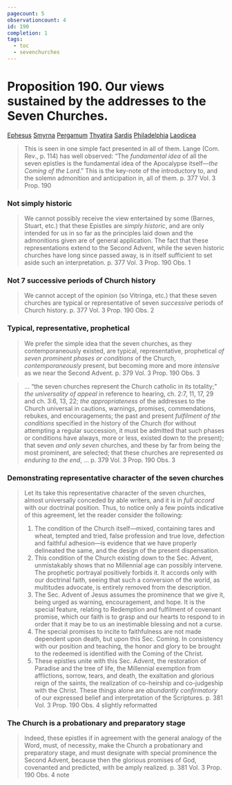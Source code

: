 ```yaml
---
pagecount: 5
observationcount: 4
id: 190
completion: 1
tags:
  - toc
  - sevenchurches
---
```

# Proposition 190. Our views sustained by the addresses to the Seven Churches.

[Ephesus](Ephesus.md) [Smyrna](Smyrna.md) [Pergamum](Pergamum.md) [Thyatira](Thyatira.md) [Sardis](Sardis.md) [Philadelphia](Philadelphia.md) [Laodicea](Laodicea.md)

>This is seen in one simple fact presented in all of them. Lange (Com. Rev., p. 114) has well observed: “The *fundamental idea* of all the seven epistles is the fundamental idea of the Apocalypse itself—*the Coming of the Lord*.” This is the key-note of the introductory to, and the solemn admonition and anticipation in, all of them.
>p. 377 Vol. 3 Prop. 190
### Not simply historic
>We cannot possibly receive the view entertained by some (Barnes, Stuart, etc.) that these Epistles are *simply historic*, and are only intended for us in so far as the principles laid down and the admonitions given are of general application. The fact that these representations extend to the Second Advent, while the seven historic churches have long since passed away, is in itself sufficient to set aside such an interpretation.
>p. 377 Vol. 3 Prop. 190 Obs. 1
### Not 7 successive periods of Church history
>We cannot accept of the opinion (so Vitringa, etc.) that these seven churches are typical or representative of seven *successive* periods of Church history.
>p. 377 Vol. 3 Prop. 190 Obs. 2
### Typical, representative, prophetical
>We prefer the simple idea that the seven churches, as they contemporaneously existed, are typical, representative, prophetical *of seven prominent phases or conditions* of the Church, *contemporaneously* present, but becoming more and more *intensive* as we near the Second Advent.
>p. 379 Vol. 3 Prop. 190 Obs. 3

>... “the seven churches represent the Church catholic in its totality;" *the universality of appeal* in reference to hearing, ch. 2:7, 11, 17, 29 and ch. 3:6, 13, 22; *the appropriateness* of the addresses to the Church universal in cautions, warnings, promises, commendations, rebukes, and encouragements; the past and present *fulfilment of the conditions* specified in the history of the Church (for without attempting a regular succession, it must be admitted that such phases or conditions have always, more or less, existed down to the present); that seven *and only seven* churches, and these by far from being the most prominent, are selected; that these churches are represented *as enduring to the end*, ...
>p. 379 Vol. 3 Prop. 190 Obs. 3
### Demonstrating representative character of the seven churches
>Let its take this representative character of the seven churches, almost universally conceded by able writers, and it is in *full accord* with our doctrinal position. Thus, to notice only a few points indicative of this agreement, let the reader consider the following: 
>1. The condition of the Church itself—mixed, containing tares and wheat, tempted and tried, false profession and true love, defection and faithful adhesion—is evidence that we have properly delineated the same, and the design of the present dispensation. 
>2. This condition of the Church existing down to the Sec. Advent, unmistakably shows that no Millennial age can possibly intervene. The prophetic portrayal positively forbids it. It accords only with our doctrinal faith, seeing that such a conversion of the world, as multitudes advocate, is entirely removed from the description. 
>3. The Sec. Advent of Jesus assumes the prominence that we give it, being urged as warning, encouragement, and hope. It is the special feature, relating to Redemption and fulfilment of covenant promise, which our faith is to grasp and our hearts to respond to in order that it may be to us an inestimable blessing and not a curse. 
>4. The special promises to incite to faithfulness are not made dependent upon death, but upon this Sec. Coming. In consistency with our position and teaching, the honor and glory to be brought to the redeemed is identified with the Coming of the Christ. 
>5. These epistles unite with this Sec. Advent, the restoration of Paradise and the tree of life, the Millennial exemption from afflictions, sorrow, tears, and death, the exaltation and glorious reign of the saints, the realization of co-heirship and co-judgeship with the Christ. These things alone are *abundantly confirmatory* of our expressed belief and interpretation of the Scriptures.
>p. 381 Vol. 3 Prop. 190 Obs. 4 slightly reformatted

### The Church is a probationary and preparatory stage
>Indeed, these epistles if in agreement with the general analogy of the Word, must, of necessity, make the Church a probationary and preparatory stage, and must designate with special prominence the Second Advent, because then the glorious promises of God, covenanted and predicted, with be amply realized.
>p. 381 Vol. 3 Prop. 190 Obs. 4 note

